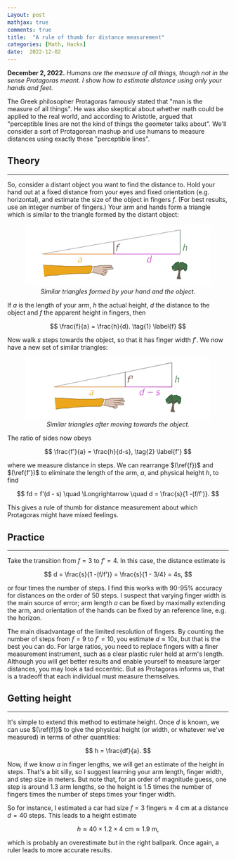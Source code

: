 ```yaml
---
Layout: post
mathjax: true
comments: true
title:  "A rule of thumb for distance measurement"
categories: [Math, Hacks]
date:  2022-12-02
---
```


**December 2, 2022.** *Humans are the measure of all things, though
  not in the sense Protagoras meant. I show how to estimate distance
  using only your hands and feet.*

The Greek philosopher Protagoras famously stated that "man is the
measure of all things". He was also skeptical about whether math could
be applied to the real world, and according to Aristotle, argued that
"perceptible lines are not the kind of things the geometer talks
about". We'll consider a sort of Protagorean mashup and use humans to
measure distances using exactly these "perceptible lines".

## Theory
---

So, consider a distant object you want to find the distance to.
Hold your hand out at a fixed distance from your eyes and fixed
orientation (e.g. horizontal), and estimate the size of the object in
fingers $f$.
(For best results, use an integer number of fingers.)
Your arm and hands form a triangle which is similar to the triangle
formed by the distant object:

<figure>
    <div style="text-align:center"><img src
    ="/img/posts/distance1.png" width="700"/>
	<figcaption><i>Similar triangles formed by your hand and the object.</i></figcaption>
	</div>
	</figure>

If $a$ is the length of your arm, $h$ the actual height, $d$ the
distance to the object and $f$ the apparent height in fingers, then

$$
\frac{f}{a} = \frac{h}{d}. \tag{1} \label{f}
$$

Now walk $s$ steps towards the object, so that it has finger
width $f'$.
We now have a new set of similar triangles:

<figure>
    <div style="text-align:center"><img src
    ="/img/posts/distance2v2.png" width="700"/>
	<figcaption><i>Similar triangles after moving towards the object.</i></figcaption>
	</div>
	</figure>

The ratio of sides now obeys

$$
\frac{f'}{a} = \frac{h}{d-s}, \tag{2} \label{f'}
$$

where we measure distance in steps.
We can rearrange $(\ref{f})$ and $(\ref{f'})$ to eliminate the length of the arm, $a$, and physical
height $h$, to find

$$
fd = f'(d - s) \quad \Longrightarrow \quad d = \frac{s}{1 -(f/f')}.
$$

This gives a rule of thumb for distance measurement about which
Protagoras might have mixed feelings.

## Practice
---

Take the transition from $f = 3$ to $f' = 4$.
In this case, the distance estimate is

$$
d = \frac{s}{1 -(f/f')} = \frac{s}{1 - 3/4} = 4s,
$$

or four times the number of steps. I find this works with $90$-$95\%$
accuracy for distances on the order of $50$ steps.
I suspect that varying finger width is the main source of error;
arm length $a$ can be fixed by maximally extending the arm, and
orientation of the hands can be fixed by an reference line, e.g. the
horizon.

The main disadvantage of the limited resolution of fingers.
By counting the number of steps from $f = 9$ to $f' = 10$, you estimate $d \approx 10s$, but
that is the best you can do. For large ratios, you need to replace
fingers with a finer measurement instrument, such as a clear plastic
ruler held at arm's length.
Although you will get better results and enable yourself to measure
larger distances, you may look a tad eccentric.
But as Protagoras informs us, that is a tradeoff that each individual
must measure themselves.

## Getting height
---

It's simple to extend this method to estimate height.
Once $d$ is known, we can use $(\ref{f})$ to give the physical height
(or width, or whatever we've measured) in terms of other quantities:

$$
h = \frac{df}{a}.
$$

Now, if we know $a$ in finger lengths, we will get an estimate of the
height in steps.
That's a bit silly, so I suggest learning your arm length, finger
width, and step size in meters.
But note that, for an order of magnitude guess, one step is around
$1.3$ arm lengths, so the height is $1.5$ times the number of fingers times the
number of steps times your finger width.

So for instance, I estimated a car had size $f = 3 \text{ fingers} \approx 4
\text{ cm}$ at a distance $d = 40$ steps.
This leads to a height estimate

$$
h \approx 40 \times 1.2 \times 4 \text{ cm} \approx 1.9 \text{ m},
$$

which is probably an overestimate but in the right ballpark.
Once again, a ruler leads to more accurate results.
